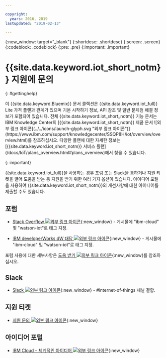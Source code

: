 ```yaml
---

copyright:
  years: 2016, 2019
lastupdated: "2019-02-13"

---
```


{:new_window: target="\_blank"}
{:shortdesc: .shortdesc}
{:screen: .screen}
{:codeblock: .codeblock}
{:pre: .pre}
{:important: .important}

# {{site.data.keyword.iot_short_notm}} 지원에 문의
{: #gettinghelp}

<p>이 {{site.data.keyword.Bluemix}} 문서 콜렉션은 {{site.data.keyword.iot_full}} Lite 가격 플랜과 관계가 있으며 기본 시작하기 정보, API 참조 및 일반 문제점 해결 정보가 포함되어 있습니다.
전체 {{site.data.keyword.iot_short_notm}} 기능 문서는 IBM Knowledge Center의 [{{site.data.keyword.iot_short_notm}} 제품 문서 ![외부 링크 아이콘](../../icons/launch-glyph.svg "외부 링크 아이콘")](https://www.ibm.com/support/knowledgecenter/SSQP8H/iot/overview/overview.html)를 참조하십시오. 다양한 플랜에 대한 자세한 정보는 [{{site.data.keyword.iot_short_notm}} 서비스 플랜](/docs/IoT/plans_overview.html#plans_overview)에서 찾을 수 있습니다.
</p>
{: important}

{{site.data.keyword.iot_full}}을 사용하는 경우 포럼 또는 Slack을 통하거나 지원 티켓을 열어 도움을 받는 등 지원을 받기 위한 여러 가지 옵션이 있습니다. 아이디어 포털을 사용하여 {{site.data.keyword.iot_short_notm}}의 개선사항에 대한 아이디어를 제출할 수도 있습니다.

## 포럼

* [Stack Overflow ![외부 링크 아이콘](../../icons/launch-glyph.svg "외부 링크 아이콘")](http://stackoverflow.com/search?q=watson-iot+ibm-bluemix){:new_window} - 게시물에 "ibm-cloud" 및 "watson-iot"로 태그 지정.
<!--Insert the appropriate dW Answers tag for your service for <service_keyword> in URL below:  -->
* [IBM developerWorks dW 대답 ![외부 링크 아이콘](../../icons/launch-glyph.svg "외부 링크 아이콘")](https://developer.ibm.com/answers/topics/watson-iot/?smartspace=bluemix){:new_window} - 게시물에 "ibm-cloud" 및 "watson-iot"로 태그 지정.

포럼 사용에 대한 세부사항은 [도움 받기 ![외부 링크 아이콘](../../icons/launch-glyph.svg "외부 링크 아이콘")](https://{DomainName}/docs/get-support?topic=get-support-getting-customer-support#asking-a-question){:new_window}를 참조하십시오. 


## Slack

* [Slack ![외부 링크 아이콘](../../icons/launch-glyph.svg "외부 링크 아이콘")](https://ibm-developers.slack.com/){:new_window} - #internet-of-things 채널 결합.


## 지원 티켓

* [지원 문의 ![외부 링크 아이콘](../../icons/launch-glyph.svg "외부 링크 아이콘")](https://{DomainName}/docs/get-support?topic=get-support-getting-customer-support#using-avatar){:new_window}


## 아이디어 포털

* [IBM Cloud – 체계적인 아이디어 ![외부 링크 아이콘](../../icons/launch-glyph.svg "외부 링크 아이콘")](http://ibm.biz/cloudideas){:new_window}
